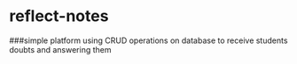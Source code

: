# reflect-notes
###simple platform using CRUD operations on database to receive students doubts and answering them
